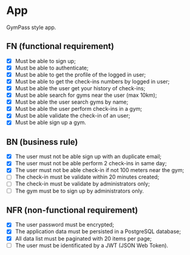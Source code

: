 # App

GymPass style app.

## FN (functional requirement)

- [x] Must be able to sign up;
- [x] Must be able to authenticate;
- [x] Must be able to get the profile of the logged in user;
- [x] Must be able to get the check-ins numbers by logged in user;
- [x] Must be able the user get your history of check-ins;
- [x] Must be able search for gyms near the user (max 10km);
- [x] Must be able the user search gyms by name;
- [x] Must be able the user perform check-ins in a gym;
- [x] Must be able validate the check-in of an user;
- [x] Must be able sign up a gym.

## BN (business rule)

- [x] The user must not be able sign up with an duplicate email;
- [x] The user must not be able perform 2 check-ins in same day;
- [x] The user must not be able check-in if not 100 meters near the gym;
- [ ] The check-in must be validate within 20 minutes created;
- [ ] The check-in must be validate by administrators only;
- [ ] The gym must be to sign up by administrators only.

## NFR (non-functional requirement)

- [x] The user password must be encrypted;
- [x] The application data must be persisted in a PostgreSQL database;
- [x] All data list must be paginated with 20 items per page;
- [ ] The user must be identificated by a JWT (JSON Web Token).
